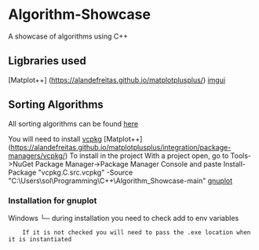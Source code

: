 # Algorithm-Showcase
A showcase of algorithms using C++


## Ligbraries used
[Matplot++] (https://alandefreitas.github.io/matplotplusplus/)
[imgui](https://github.com/ocornut/imgui)

## Sorting Algorithms
 All sorting algorithms can be found [here](https://www.geeksforgeeks.org/sorting-algorithms/)


You will need to install 
[vcpkg](https://vcpkg.io/en/getting-started)
[Matplot++] (https://alandefreitas.github.io/matplotplusplus/integration/package-managers/vcpkg/)
 To install in the project 
	With a project open, go to Tools->NuGet Package Manager->Package Manager Console and paste
	Install-Package "vcpkg.C.src.vcpkg" -Source "C:\Users\sol\Programming\C++\Algorithm_Showcase-main"
[gnuplot](http://www.gnuplot.info/download.html)
### Installation for gnuplot
Windows
 └─ during  installation you need to check add to env variables
    
    	If it is not checked you will need to pass the .exe location when it is instantiated



